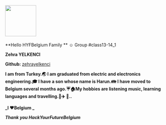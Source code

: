 # <img src="https://avatars.githubusercontent.com/u/73535772?s=460&u=c3fcfd168bb64913bf33c8d60be700b603f97593&v=4" width ="100" height="100" />


**Hello HYFBelgium Family ** :relaxed:
Group #class13-14_1



**Zehra YELKENCI**

**Github:** [zehrayelkenci](https://github.com/HackYourFutureBelgium/class-13-14/blob/master/student-bios/zehrayelkenci.md)

**I am from Turkey.:earth_asia: I am graduated from electric and electronics engineering.:mortar_board: I have a son whose name is Harun.:family: I have moved to Belgium several months ago.:umbrella::house:My hobbies are listening music, learning languages and travelling.:musical_note::airplane: :car:..** 




**_I :heart:Belgium _**

**_Thank you HackYourFutureBelgium_**




